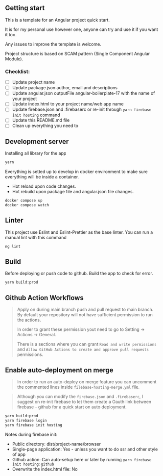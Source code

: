 ## Getting start

This is a template for an Angular project quick start.

It is for my personal use however one, anyone can try and use it if you want it too.

Any issues to improve the template is welcome.

Project structure is based on SCAM pattern (Single Component Angular Module).

### Checklist:
- [ ] Update project name
- [ ] Update package.json author, email and descriptions
- [ ] Update angular.json outputFile angular-boilerplate-17 with the name of your project
- [ ] Update index.html to your project name/web app name
- [ ] Update firebase.json and .firebaserc or re-init through `yarn firebase init hosting` command
- [ ] Update this README.md file
- [ ] Clean up everything you need to

## Development server

Installing all library for the app

```bash
yarn
```

Everything is setted up to develop in docker environment to make sure everything will be inside a container.
 * Hot reload upon code changes.
 * Hot rebuild upon package file and angular.json file changes.

```bash
docker compose up
docker compose watch
```

## Linter

This project use Eslint and Eslint-Prettier as the base linter. You can run a manual lint with this command

```bash
ng lint
```

## Build

Before deploying or push code to github. Build the app to check for error.

```bash
yarn build:prod
```

## Github Action Workflows

>Apply on during main branch push and pull request to main branch. By default your repository will not have sufficient permission to run the actions.
>
>In order to grant these permission yout need to go to Setting -> Actions -> General.
>
>There is a sections where you can grant `Read and write permissions` and `Allow GitHub Actions to create and approve pull requests` permissions.

## Enable auto-deployment on merge

>In order to run an auto-deploy on merge feature you can uncomment the commented lines inside `filebase-hosting-merge.yml` file.

>Although you can modify the `firebase.json` and `.firebaserc`, I suggest on re-init firebase to let them create a Oauth link between firebase - github for a quick start on auto deployment.

```bash
yarn build:prod
yarn firebase login
yarn firebase init hosting
```

Notes during firebase init:

- Public directory: dist/project-name/browser
- Single-page application: Yes - unless you want to do ssr and other style of app
- Github action: Can auto-setup here or later by running `yarn firebase init hosting:github`
- Overwrite the index.html file: No
